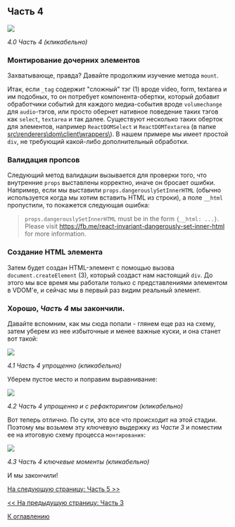 ## Часть 4

[![](https://rawgit.com/Bogdan-Lyashenko/Under-the-hood-ReactJS/master/stack/images/4/part-4.svg)](https://rawgit.com/Bogdan-Lyashenko/Under-the-hood-ReactJS/master/stack/images/4/part-4.svg)

<em>4.0 Часть 4 (кликабельно)</em>

### Монтирование дочерних элементов

Захватывающе, правда? Давайте продолжим изучение метода `mount`.

Итак, если `_tag` содержит "сложный" тэг (1) вроде video, form, textarea и им подобных, то он потребует компонента-обертки, который добавит обработчики событий для каждого медиа-события вроде `volumechange` для `audio`-тэгов, или просто обернет нативное поведение таких тэгов как `select`, `textarea` и так далее.
Существуют несколько таких оберток для элементов, например `ReactDOMSelect` и `ReactDOMTextarea` (в папке [src\\renderers\\dom\\client\\wrappers\\](https://github.com/facebook/react/blob/v15.4.2/src/renderers/dom/client/wrappers/)). В нашем примере мы имеет простой `div`, не требующий какой-либо дополнительный обработки.

### Валидация пропсов

Следующий метод валидации вызывается для проверки того, что внутренние `props` выставлены корректно, иначе он бросает ошибки. Например, если мы выставили `props.dangerouslySetInnerHTML` (обычно используется когда мы хотим вставить HTML из строки), а поле `__html` пропустили, то покажется следующая ошибка:

> `props.dangerouslySetInnerHTML` must be in the form `{__html: ...}`.  Please visit https://fb.me/react-invariant-dangerously-set-inner-html for more information.

### Создание HTML элемента

Затем будет создан HTML-элемент с помощью вызова `document.createElement` (3), который создаст нам настоящий `div`. До этого мы все время мы работали только с представлениями элементом в VDOM'е, и сейчас мы в первый раз видим реальный элемент.


### Хорошо, *Часть 4* мы закончили.

Давайте вспомним, как мы сюда попали - глянем еще раз на схему, затем уберем из нее избыточные и менее важные куски, и она станет вот такой:

[![](https://rawgit.com/Bogdan-Lyashenko/Under-the-hood-ReactJS/master/stack/images/4/part-4-A.svg)](https://rawgit.com/Bogdan-Lyashenko/Under-the-hood-ReactJS/master/stack/images/4/part-4-A.svg)

<em>4.1 Часть 4 упрощенно (кликабельно)</em>

Уберем пустое место и поправим выравнивание:

[![](https://rawgit.com/Bogdan-Lyashenko/Under-the-hood-ReactJS/master/stack/images/4/part-4-B.svg)](https://rawgit.com/Bogdan-Lyashenko/Under-the-hood-ReactJS/master/stack/images/4/part-4-B.svg)

<em>4.2 Часть 4 упрощенно и с рефакторингом (кликабельно)</em>

Вот теперь отлично. По сути, это все что происходит на этой стадии. Поэтому мы возьмем эту ключевую выдержку из *Части 3* и поместим ее на итоговую схему процесса `монтирования`:

[![](https://rawgit.com/Bogdan-Lyashenko/Under-the-hood-ReactJS/master/stack/images/4/part-4-C.svg)](https://rawgit.com/Bogdan-Lyashenko/Under-the-hood-ReactJS/master/stack/images/4/part-4-C.svg)

<em>4.3 Часть 4 ключевые моменты (кликабельно)</em>

И мы закончили!


[На следующую страницу: Часть 5 >>](../../../../stack/book/Part-5.md)

[<< На предыдущую страницу: Часть 3](./Part-3.md)


[К оглавлению](../../README.md)
